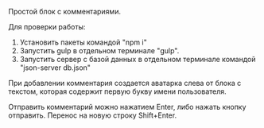 Простой блок с комментариями.

Для проверки работы:
1. Установить пакеты командой "npm i" 
2. Запустить gulp в отдельном терминале "gulp".
3. Запустить сервер с базой данных в отдельном терминале командой "json-server db.json"

При добавлении комментария создается аватарка слева от блока с текстом, которая содержит первую букву имени пользователя.

Отправить комментарий можно нажатием Enter, либо нажать кнопку отправить.
Перенос на новую строку Shift+Enter.
